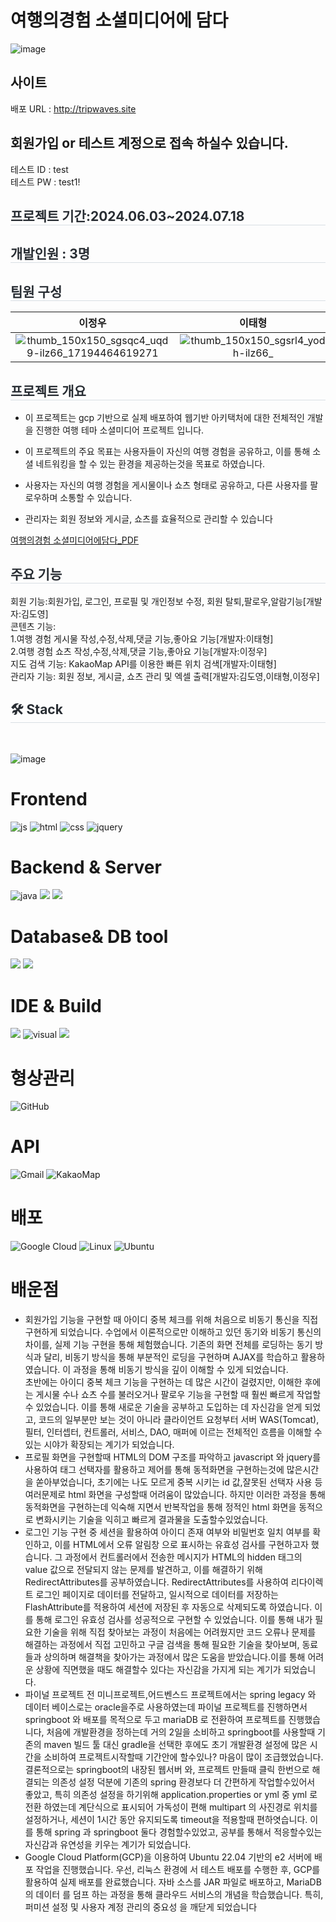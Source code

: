 # 여행의경험 소셜미디어에 담다
![image](https://github.com/user-attachments/assets/1c2ad362-728d-4e95-b77d-daca172dbcd5)


## 사이트
배포 URL : http://tripwaves.site
## 회원가입 or 테스트 계정으로 접속 하실수 있습니다.
테스트 ID : test <br>
테스트 PW : test1!
  <div style="text-align: left;"> 
     <h2 style="border-bottom: 1px solid #d8dee4; color: #282d33;"> 프로젝트 기간:2024.06.03~2024.07.18</h2>  
     <h2 style="border-bottom: 1px solid #d8dee4; color: #282d33;"> 개발인원 : 3명</h2>  
    <h2 style="border-bottom: 1px solid #d8dee4; color: #282d33;"> 팀원 구성</h2>
   
<div>
    
| **이정우** | **이태형** | **김도영** |
| :------: |  :------: | :------: |
| ![thumb_150x150_sgsqc4_uqd9-ilz66_17194464619271](https://github.com/user-attachments/assets/229964de-031f-461d-b270-1efb73333195)|![thumb_150x150_sgsrl4_yodh-ilz66_](https://github.com/user-attachments/assets/c50c3825-55ef-4b82-991d-6e5fb7a52847) |![thumb_150x150_sgsrbt_5zx9-ilz66_2024071600024](https://github.com/user-attachments/assets/c19e442c-d703-40ba-aa91-129ad521e5d6) |
</div>
   
  <h2 style="border-bottom: 1px solid #d8dee4; color: #282d33;"> 프로젝트 개요 </h2>  

- 이 프로젝트는 gcp 기반으로 실제 배포하여 웹기반 아키택처에 대한 전체적인 개발을 진행한 여행 테마 소셜미디어 프로젝트 입니다.
- 이 프로젝트의 주요 목표는 사용자들이 자신의 여행 경험을 공유하고, 이를 통해 소셜 네트워킹을 할 수 있는 환경을 제공하는것을 목표로 하였습니다.
- 사용자는 자신의 여행 경험을 게시물이나 쇼츠 형태로 공유하고, 다른 사용자를 팔로우하며 소통할 수 있습니다. 
- 관리자는 회원 정보와 게시글, 쇼츠를 효율적으로 관리할 수 있습니다</li></li></div> 
  
  [여행의경험 소셜미디어에담다_PDF](https://github.com/doyoungking/TripSNS_project/blob/DEV/%EC%97%AC%ED%96%89%EC%9D%98%20%EA%B2%BD%ED%97%98%20%EC%86%8C%EC%85%9C%EB%AF%B8%EB%94%94%EC%96%B4%EC%97%90%EB%8B%B4%EB%8B%A4.pdf)

  
 <h2 style="border-bottom: 1px solid #d8dee4; color: #282d33;"> 주요 기능</h2>  
회원 기능:회원가입, 로그인, 프로필 및 개인정보 수정, 회원 탈퇴,팔로우,알람기능[개발자:김도영]<br>
콘텐츠 기능:<br>
1.여행 경험 게시물 작성,수정,삭제,댓글 기능,좋아요 기능[개발자:이태형]<br>
2.여행 경험 쇼츠 작성,수정,삭제,댓글 기능,좋아요 기능[개발자:이정우]<br>
지도 검색 기능: KakaoMap API를 이용한 빠른 위치 검색[개발자:이태형]<br>
관리자 기능: 회원 정보, 게시글, 쇼츠 관리 및 엑셀 출력[개발자:김도영,이태형,이정우]
  
  <div style="text-align: left;">
    <h2 style="border-bottom: 1px solid #d8dee4; color: #282d33;"> 🛠️ Stack </h2> <br> 
  
  ![image](https://github.com/user-attachments/assets/637deffb-6508-4fc3-8848-908da0ce3576)

  </div>


# Frontend
![js](https://img.shields.io/badge/JavaScript-F7DF1E?style=for-the-badge&logo=JavaScript&logoColor=white)
![html](https://img.shields.io/badge/HTML5-E34F26?style=for-the-badge&logo=html5&logoColor=white)
![css](https://img.shields.io/badge/CSS3-1572B6?style=for-the-badge&logo=css3&logoColor=white)
![jquery](https://img.shields.io/badge/jQuery-0769AD?style=for-the-badge&logo=jquery&logoColor=white)
# Backend & Server     
![java](https://img.shields.io/badge/Java-ED8B00?style=for-the-badge&logo=openjdk&logoColor=white)
<img src="https://img.shields.io/badge/springboot-6DB33F?style=for-the-badge&logo=springboot&logoColor=white">
<img src="https://img.shields.io/badge/apache tomcat-F8DC75?style=for-the-badge&logo=apachetomcat&logoColor=white">
 # Database& DB tool            
<img src="https://img.shields.io/badge/mariaDB-003545?style=for-the-badge&logo=mariaDB&logoColor=white"> <img src="https://img.shields.io/badge/dbeaver-382923?style=for-the-badge&logo=dbeaver&logoColor=white">
# IDE & Build  
<img src="https://img.shields.io/badge/intellij IDEA-000000?style=for-the-badge&logo=intellij IDEA&logoColor=white"> ![visual](https://img.shields.io/badge/Visual_Studio_Code-0078D4?style=for-the-badge&logo=visual%20studio%20code&logoColor=white)
<img src="https://img.shields.io/badge/gradle-02303A?style=for-the-badge&logo=gradle&logoColor=white">
# 형상관리 
![GitHub](https://img.shields.io/badge/github-%23121011.svg?style=for-the-badge&logo=github&logoColor=white)
# API
![Gmail](https://img.shields.io/badge/Gmail-D14836?style=for-the-badge&logo=gmail&logoColor=white)
![KakaoMap](https://img.shields.io/badge/kakao_Map-ffcd00.svg?style=for-the-badge&logo=kakaomap&logoColor=000000)
# 배포
![Google Cloud](https://img.shields.io/badge/Google_Cloud_Platform-%234285F4.svg?style=for-the-badge&logo=google-cloud-platform&logoColor=white)
![Linux](https://img.shields.io/badge/Linux-FCC624?style=for-the-badge&logo=linux&logoColor=black)
![Ubuntu](https://img.shields.io/badge/Ubuntu-E95420?style=for-the-badge&logo=ubuntu&logoColor=white)

# 배운점
 + 회원가입 기능을 구현할 때 아이디 중복 체크를 위해 처음으로 비동기 통신을 직접 구현하게 되었습니다. 수업에서 이론적으로만 이해하고 있던 동기와 비동기 통신의 차이를, 실제 기능 구현을 통해 체험했습니다. 기존의 화면 전체를 로딩하는 동기 방식과 달리, 비동기 방식을 통해 부분적인 로딩을 구현하며 AJAX를 학습하고 활용하였습니다. 이 과정을 통해 비동기 방식을 깊이 이해할 수 있게 되었습니다.<br>
초반에는 아이디 중복 체크 기능을 구현하는 데 많은 시간이 걸렸지만, 이해한 후에는 게시물 수나 쇼츠 수를 불러오거나 팔로우 기능을 구현할 때 훨씬 빠르게 작업할 수 있었습니다. 이를 통해 새로운 기술을 공부하고 도입하는 데 자신감을 얻게 되었고, 코드의 일부분만 보는 것이 아니라 클라이언트 요청부터 서버 WAS(Tomcat), 필터, 인터셉터, 컨트롤러, 서비스, DAO, 매퍼에 이르는 전체적인 흐름을 이해할 수 있는 시야가 확장되는 계기가 되었습니다.
 + 프로필 화면을 구현할때 HTML의 DOM 구조를 파악하고 javascript 와 jquery를 사용하여 태그 선택자를 활용하고 제어를 통해 동적화면을 구현하는것에 많은시간을 쏟아부었습니다, 초기에는 나도 모르게 중복 시키는 id 값,잘못된 선택자 사용 등 여러문제로 html 화면을 구성할때 어려움이 많았습니다. 하지만 이러한 과정을 통해 동적화면을 구현하는데 익숙해 지면서 반복작업을 통해 정적인 html 화면을 동적으로 변화시키는 기술을 익히고 빠르게 결과물을 도출할수있었습니다.
 + 로그인 기능 구현 중 세션을 활용하여 아이디 존재 여부와 비밀번호 일치 여부를 확인하고, 이를 HTML에서 오류 알림창 으로 표시하는 유효성 검사를 구현하고자 했습니다. 그 과정에서 컨트롤러에서 전송한 메시지가 HTML의 hidden 태그의 value 값으로 전달되지 않는 문제를 발견하고, 이를 해결하기 위해 RedirectAttributes를 공부하였습니다. RedirectAttributes를 사용하여 리다이렉트 로그인 페이지로 데이터를 전달하고, 일시적으로 데이터를 저장하는 FlashAttribute를 적용하여 세션에 저장된 후 자동으로 삭제되도록 하였습니다. 이를 통해 로그인 유효성 검사를 성공적으로 구현할 수 있었습니다. 이를 통해 내가 필요한 기술을 위해 직접 찾아보는 과정이 처음에는 어려웠지만 코드 오류나 문제를 해결하는 과정에서 직접 고민하고 구글 검색을 통해 필요한 기술을 찾아보며, 동료들과 상의하며 해결책을 찾아가는 과정에서 많은 도움을 받았습니다.이를 통해 어려운 상황에 직면했을 때도 해결할수 있다는 자신감을 가지게 되는 계기가 되었습니다.
 +  파이널 프로젝트 전 미니프로젝트,어드벤스드 프로젝트에서는 spring legacy 와 데이터 베이스로는 oracle을주로 사용하였는데 파이널 프로젝트를 진행하면서 springboot 와 배포를 목적으로 두고 mariaDB 로 전환하여 프로젝트를 진행했습니다, 처음에 개발환경을 정하는데 거의 2일을 소비하고 springboot를 사용할때 기존의 maven 빌드 툴 대신 gradle을 선택한 후에도 초기 개발환경 설정에 많은 시간을 소비하여 프로젝트시작할때 기간안에 할수있나? 마음이 많이 조급했었습니다. 결론적으로는 springboot의 내장된 웹서버 와, 프로젝트 만들때 클릭 한번으로 해결되는 의존성 설정 덕분에 기존의 spring 환경보다 더 간편하게 작업할수있어서 좋았고, 특히 의존성 설정을 하기위해 application.properties or yml 중 yml 로 전환 하였는데 계단식으로 표시되어 가독성이 편해 multipart 의 사진경로 위치를 설정하거나, 세션이 1시간 동안 유지되도록 timeout을 적용할때 편하엿습니다. 이를 통해 spring 과 springboot 둘다 경험할수있었고, 공부를 통해서 적응할수있는 자신감과 유연성을 키우는 계기가 되었습니다.
 + Google Cloud Platform(GCP)을 이용하여 Ubuntu 22.04 기반의 e2 서버에 배포 작업을 진행했습니다. 우선, 리눅스 환경에
서 테스트 배포를 수행한 후, GCP를 활용하여 실제 배포를 완료했습니다. 자바 소스를 JAR 파일로 배포하고, MariaDB의 데이터
를 덤프 하는 과정을 통해 클라우드 서비스의 개념을 학습했습니다.
특히, 퍼미션 설정 및 사용자 계정 관리의 중요성 을 깨닫게 되었습니다

    
